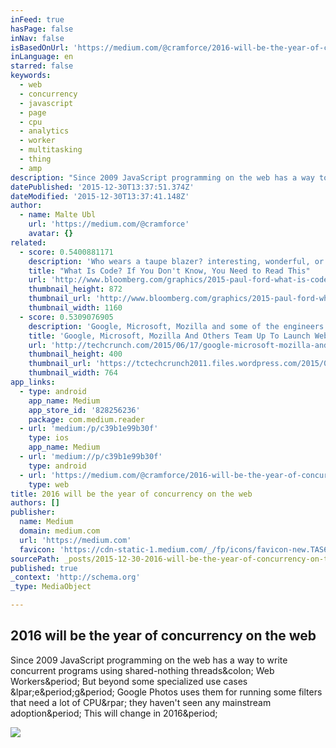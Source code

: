 ```yaml
---
inFeed: true
hasPage: false
inNav: false
isBasedOnUrl: 'https://medium.com/@cramforce/2016-will-be-the-year-of-concurrency-on-the-web-c39b1e99b30f#.5r48e2ozw'
inLanguage: en
starred: false
keywords:
  - web
  - concurrency
  - javascript
  - page
  - cpu
  - analytics
  - worker
  - multitasking
  - thing
  - amp
description: "Since 2009 JavaScript programming on the web has a way to write concurrent programs using shared-nothing threads: Web Workers. But beyond some specialized use cases (e.g. Google Photos uses them for running some filters that need a lot of CPU) they haven't seen any mainstream adoption. This will change in 2016."
datePublished: '2015-12-30T13:37:51.374Z'
dateModified: '2015-12-30T13:37:41.148Z'
author:
  - name: Malte Ubl
    url: 'https://medium.com/@cramforce'
    avatar: {}
related:
  - score: 0.5400881171
    description: 'Who wears a taupe blazer? interesting, wonderful, or disturbing way. A computer is a clock with benefits. They all work the same, doing second-grade math, one step at a time: Tick, take a number and put it in box one. Tick, take another number, put it in box two.'
    title: "What Is Code? If You Don't Know, You Need to Read This"
    url: 'http://www.bloomberg.com/graphics/2015-paul-ford-what-is-code/'
    thumbnail_height: 872
    thumbnail_url: 'http://www.bloomberg.com/graphics/2015-paul-ford-what-is-code/images/promo.jpg'
    thumbnail_width: 1160
  - score: 0.5309076905
    description: 'Google, Microsoft, Mozilla and some of the engineers on the WebKit project today announced that they have teamed up to launch WebAssembly, a new binary format..'
    title: 'Google, Microsoft, Mozilla And Others Team Up To Launch WebAssembly, A New Binary Format For The Web'
    url: 'http://techcrunch.com/2015/06/17/google-microsoft-mozilla-and-others-team-up-to-launch-webassembly-a-new-binary-format-for-the-web/'
    thumbnail_height: 400
    thumbnail_url: 'https://tctechcrunch2011.files.wordpress.com/2015/06/4466482623_cf7a5c483b_o.jpg?w=764&h=400&crop=1'
    thumbnail_width: 764
app_links:
  - type: android
    app_name: Medium
    app_store_id: '828256236'
    package: com.medium.reader
  - url: 'medium:/p/c39b1e99b30f'
    type: ios
    app_name: Medium
  - url: 'medium://p/c39b1e99b30f'
    type: android
  - url: 'https://medium.com/@cramforce/2016-will-be-the-year-of-concurrency-on-the-web-c39b1e99b30f'
    type: web
title: 2016 will be the year of concurrency on the web
authors: []
publisher:
  name: Medium
  domain: medium.com
  url: 'https://medium.com'
  favicon: 'https://cdn-static-1.medium.com/_/fp/icons/favicon-new.TAS6uQ-Y7kcKgi0xjcYHXw.ico'
sourcePath: _posts/2015-12-30-2016-will-be-the-year-of-concurrency-on-the-web.md
published: true
_context: 'http://schema.org'
_type: MediaObject

---
```

<article style=""><h1>2016 will be the year of concurrency on the web</h1><p>Since 2009 JavaScript programming on the web has a way to write concurrent programs using shared-nothing threads&amp;colon; Web Workers&amp;period; But beyond some specialized use cases &amp;lpar;e&amp;period;g&amp;period; Google Photos uses them for running some filters that need a lot of CPU&amp;rpar; they haven't seen any mainstream adoption&amp;period; This will change in 2016&amp;period;</p><img src="https://cdn-images-1.medium.com/max/800/1*_YAmoYfl5QiSJU_wBhNUQA.jpeg" /></article>